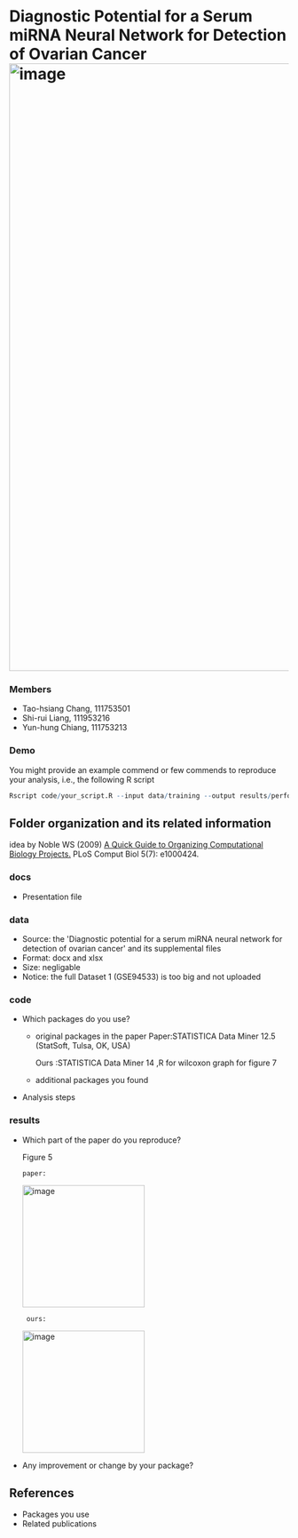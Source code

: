 # Diagnostic Potential for a Serum miRNA Neural Network for Detection of Ovarian Cancer<img width="1094" alt="image" src="https://user-images.githubusercontent.com/15332896/211952889-3980f402-1639-4cb2-a63e-135e496d7862.png">
### Members
* Tao-hsiang Chang, 111753501
* Shi-rui Liang, 111953216
* Yun-hung Chiang, 111753213


### Demo 
You might provide an example commend or few commends to reproduce your analysis, i.e., the following R script
```R
Rscript code/your_script.R --input data/training --output results/performance.tsv
```

## Folder organization and its related information
idea by Noble WS (2009) [A Quick Guide to Organizing Computational Biology Projects.](https://journals.plos.org/ploscompbiol/article?id=10.1371/journal.pcbi.1000424) PLoS Comput Biol 5(7): e1000424.

### docs
* Presentation file

### data
* Source: the 'Diagnostic potential for a serum miRNA neural network for detection of ovarian cancer' and its supplemental files
* Format: docx and xlsx
* Size: negligable
* Notice: the full Dataset 1 (GSE94533) is too big and not uploaded

### code
* Which packages do you use? 
  * original packages in the paper
    Paper:STATISTICA Data Miner 12.5 (StatSoft, Tulsa, OK, USA)
    
    Ours :STATISTICA Data Miner 14
    ,R for wilcoxon graph for figure 7
  * additional packages you found
* Analysis steps

### results
* Which part of the paper do you reproduce?
   
   Figure 5
      
      paper:
    <img width="220" alt="image" src="https://user-images.githubusercontent.com/110672275/211954402-2a0c628e-0e20-4226-91a5-d0539f91e501.png">
       
       ours:
   <img width="220" alt="image" src="https://user-images.githubusercontent.com/110672275/211954489-ee3dd037-1ff3-4bd0-815e-0cfb15b63de8.jpg">

   
* Any improvement or change by your package?

## References
* Packages you use
* Related publications
